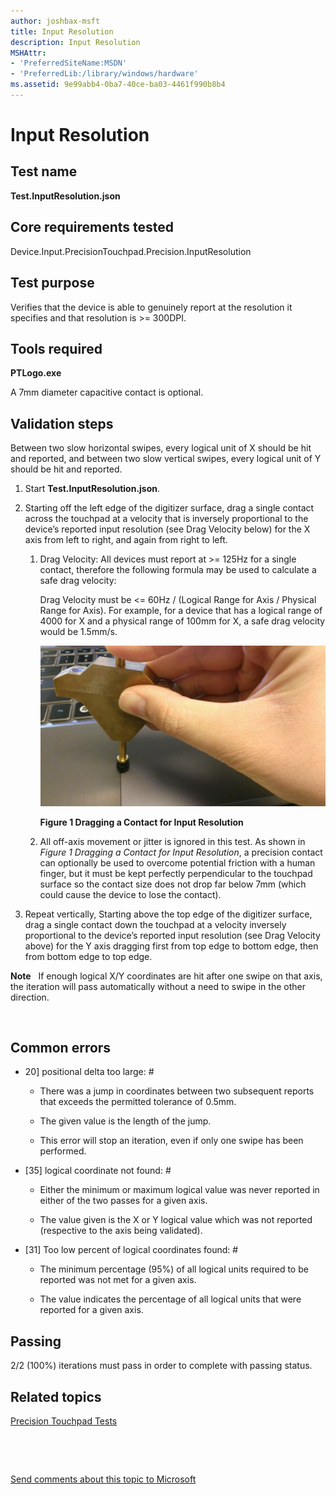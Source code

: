```yaml
---
author: joshbax-msft
title: Input Resolution
description: Input Resolution
MSHAttr:
- 'PreferredSiteName:MSDN'
- 'PreferredLib:/library/windows/hardware'
ms.assetid: 9e99abb4-0ba7-40ce-ba03-4461f990b8b4
---
```


# Input Resolution


## Test name


**Test.InputResolution.json**

## Core requirements tested


Device.Input.PrecisionTouchpad.Precision.InputResolution

## Test purpose


Verifies that the device is able to genuinely report at the resolution it specifies and that resolution is &gt;= 300DPI.

## Tools required


**PTLogo.exe**

A 7mm diameter capacitive contact is optional.

## Validation steps


Between two slow horizontal swipes, every logical unit of X should be hit and reported, and between two slow vertical swipes, every logical unit of Y should be hit and reported.

1.  Start **Test.InputResolution.json**.

2.  Starting off the left edge of the digitizer surface, drag a single contact across the touchpad at a velocity that is inversely proportional to the device’s reported input resolution (see Drag Velocity below) for the X axis from left to right, and again from right to left.

    1.  Drag Velocity: All devices must report at &gt;= 125Hz for a single contact, therefore the following formula may be used to calculate a safe drag velocity:

        Drag Velocity must be &lt;= 60Hz / (Logical Range for Axis / Physical Range for Axis). For example, for a device that has a logical range of 4000 for X and a physical range of 100mm for X, a safe drag velocity would be 1.5mm/s.

        ![drag contact for input resolution](images/hck-winb-dragcontactforinputresolution.jpg)

        **Figure 1 Dragging a Contact for Input Resolution**

    2.  All off-axis movement or jitter is ignored in this test. As shown in *Figure 1 Dragging a Contact for Input Resolution*, a precision contact can optionally be used to overcome potential friction with a human finger, but it must be kept perfectly perpendicular to the touchpad surface so the contact size does not drop far below 7mm (which could cause the device to lose the contact).

3.  Repeat vertically, Starting above the top edge of the digitizer surface, drag a single contact down the touchpad at a velocity inversely proportional to the device’s reported input resolution (see Drag Velocity above) for the Y axis dragging first from top edge to bottom edge, then from bottom edge to top edge.

**Note**  
If enough logical X/Y coordinates are hit after one swipe on that axis, the iteration will pass automatically without a need to swipe in the other direction.

 

## Common errors


-   20\] positional delta too large: \#

    -   There was a jump in coordinates between two subsequent reports that exceeds the permitted tolerance of 0.5mm.

    -   The given value is the length of the jump.

    -   This error will stop an iteration, even if only one swipe has been performed.

-   \[35\] logical coordinate not found: \#

    -   Either the minimum or maximum logical value was never reported in either of the two passes for a given axis.

    -   The value given is the X or Y logical value which was not reported (respective to the axis being validated).

-   \[31\] Too low percent of logical coordinates found: \#

    -   The minimum percentage (95%) of all logical units required to be reported was not met for a given axis.

    -   The value indicates the percentage of all logical units that were reported for a given axis.

## Passing


2/2 (100%) iterations must pass in order to complete with passing status.

## Related topics


[Precision Touchpad Tests](precision-touchpad-tests.md)

 

 

[Send comments about this topic to Microsoft](mailto:wsddocfb@microsoft.com?subject=Documentation%20feedback%20%5Bp_hck\p_hck%5D:%20Input%20Resolution%20%20RELEASE:%20%284/27/2016%29&body=%0A%0APRIVACY%20STATEMENT%0A%0AWe%20use%20your%20feedback%20to%20improve%20the%20documentation.%20We%20don't%20use%20your%20email%20address%20for%20any%20other%20purpose,%20and%20we'll%20remove%20your%20email%20address%20from%20our%20system%20after%20the%20issue%20that%20you're%20reporting%20is%20fixed.%20While%20we're%20working%20to%20fix%20this%20issue,%20we%20might%20send%20you%20an%20email%20message%20to%20ask%20for%20more%20info.%20Later,%20we%20might%20also%20send%20you%20an%20email%20message%20to%20let%20you%20know%20that%20we've%20addressed%20your%20feedback.%0A%0AFor%20more%20info%20about%20Microsoft's%20privacy%20policy,%20see%20http://privacy.microsoft.com/default.aspx. "Send comments about this topic to Microsoft")





